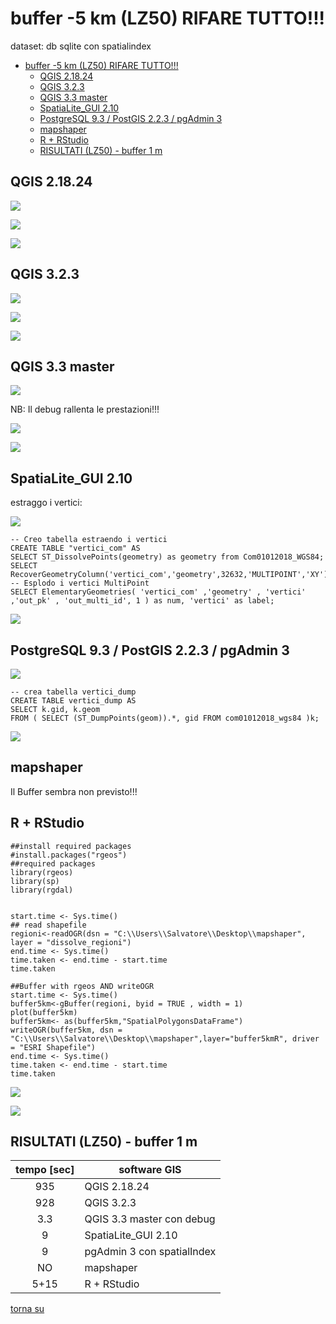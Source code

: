 # buffer -5 km (LZ50) RIFARE TUTTO!!!

dataset: db sqlite con spatialindex

<!-- TOC -->

- [buffer -5 km (LZ50) RIFARE TUTTO!!!](#buffer--5-km-lz50-rifare-tutto)
    - [QGIS 2.18.24](#qgis-21824)
    - [QGIS 3.2.3](#qgis-323)
    - [QGIS 3.3 master](#qgis-33-master)
    - [SpatiaLite_GUI 2.10](#spatialitegui-210)
    - [PostgreSQL 9.3 / PostGIS 2.2.3 / pgAdmin 3](#postgresql-93--postgis-223--pgadmin-3)
    - [mapshaper](#mapshaper)
    - [R + RStudio](#r--rstudio)
    - [RISULTATI (LZ50) - buffer 1 m](#risultati-lz50---buffer-1-m)

<!-- /TOC -->

## QGIS 2.18.24

![](../img/qgis21824_info.png)

![](../img/buffer5km/qgis21824_01.png)

![](../img/buffer5km/qgis21824_02.png)

## QGIS 3.2.3

![](../img/qgis323_info.png)

![](../img/buffer5km/qgis323_01.png)

![](../img/buffer5km/qgis323_02.png)

## QGIS 3.3 master

![](../img/qgis33_master_info.png)

NB: Il debug rallenta le prestazioni!!!

![](../img/buffer5km/qgis33master_01.png)

![](../img/buffer5km/qgis33master_02.png)

## SpatiaLite_GUI 2.10

estraggo i vertici:

![](../img/spatialite_gui_210_info.png)

```
-- Creo tabella estraendo i vertici
CREATE TABLE "vertici_com" AS
SELECT ST_DissolvePoints(geometry) as geometry from Com01012018_WGS84;
SELECT RecoverGeometryColumn('vertici_com','geometry',32632,'MULTIPOINT','XY');
-- Esplodo i vertici MultiPoint
SELECT ElementaryGeometries( 'vertici_com' ,'geometry' , 'vertici' ,'out_pk' , 'out_multi_id', 1 ) as num, 'vertici' as label;
```
![](../img/buffer5km/spatialite_gui_210_01.png)

## PostgreSQL 9.3 / PostGIS 2.2.3 / pgAdmin 3

![](../img/pgAmin3_info.png)

```
-- crea tabella vertici_dump
CREATE TABLE vertici_dump AS
SELECT k.gid, k.geom  
FROM ( SELECT (ST_DumpPoints(geom)).*, gid FROM com01012018_wgs84 )k;
```
![](../img/buffer5km/pgAmin3_01.png)

## mapshaper

Il Buffer sembra non previsto!!!

## R + RStudio

```
##install required packages
#install.packages("rgeos")
##required packages
library(rgeos)
library(sp)
library(rgdal)


start.time <- Sys.time()
## read shapefile
regioni<-readOGR(dsn = "C:\\Users\\Salvatore\\Desktop\\mapshaper", layer = "dissolve_regioni")
end.time <- Sys.time()
time.taken <- end.time - start.time
time.taken

##Buffer with rgeos AND writeOGR
start.time <- Sys.time()
buffer5km<-gBuffer(regioni, byid = TRUE , width = 1)
plot(buffer5km)
buffer5km<- as(buffer5km,"SpatialPolygonsDataFrame")
writeOGR(buffer5km, dsn = "C:\\Users\\Salvatore\\Desktop\\mapshaper",layer="buffer5kmR", driver = "ESRI Shapefile")
end.time <- Sys.time()
time.taken <- end.time - start.time
time.taken
```

![](../img/buffer5km/r_01.png)

![](../img/buffer5km/r_02.png)

## RISULTATI (LZ50) - buffer 1 m

tempo [sec]|software GIS
:---------:|---------
935|QGIS 2.18.24
928|QGIS 3.2.3
3.3|QGIS 3.3 master con debug
9|SpatiaLite_GUI 2.10
9|pgAdmin 3 con spatialIndex
NO|mapshaper
5+15|R + RStudio

[torna su](#buffer-1-m-lz50)